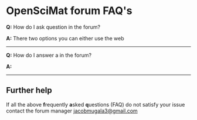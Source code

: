 # OpenSciMat forum FAQ's

**Q:** How do I ask question in the forum?

**A:** There two options you can either use the web

----

**Q:** How do I answer a in the forum?

**A:** 

----

## Further help

If all the above **f**requently **a**sked **q**uestions (FAQ) do not satisfy your issue contact the forum manager jacobmugala3@gmail.com
